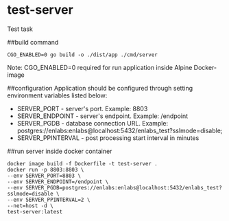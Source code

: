 # test-server
Test task 

##build command  
```
CGO_ENABLED=0 go build -o ./dist/app ./cmd/server  
```
Note: CGO_ENABLED=0 required for run application inside Alpine Docker-image

##configuration
Application should be configured through setting environment variables listed below:  
  * SERVER_PORT - server's port. Example: 8803
  * SERVER_ENDPOINT - server's endpoint. Example: /endpoint
  * SERVER_PGDB - database connection URL. Example: postgres://enlabs:enlabs@localhost:5432/enlabs_test?sslmode=disable;
  * SERVER_PPINTERVAL - post processing start interval in minutes
  
##run server inside docker container
```
docker image build -f Dockerfile -t test-server .
docker run -p 8803:8803 \
--env SERVER_PORT=8803 \
--env SERVER_ENDPOINT=/endpoint \
--env SERVER_PGDB=postgres://enlabs:enlabs@localhost:5432/enlabs_test?sslmode=disable \
--env SERVER_PPINTERVAL=2 \
--net=host -d \
test-server:latest
```




